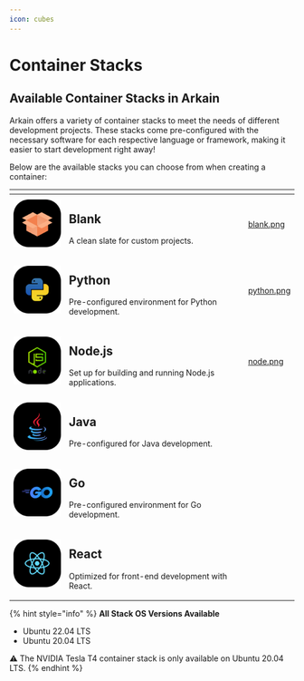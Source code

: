 ```yaml
---
icon: cubes
---
```


# Container Stacks

## **Available Container Stacks in Arkain**

Arkain offers a variety of container stacks to meet the needs of different development projects. These stacks come pre-configured with the necessary software for each respective language or framework, making it easier to start development right away!

Below are the available stacks you can choose from when creating a container:

<table data-card-size="large" data-view="cards"><thead><tr><th></th><th></th><th data-hidden></th><th data-hidden data-type="files"></th></tr></thead><tbody><tr><td><img src="../../../.gitbook/assets/Stack-5 (1).png" alt="">  </td><td><h2>Blank</h2><p>A clean slate for custom projects.</p></td><td></td><td><a href="../../../.gitbook/assets/blank.png">blank.png</a></td></tr><tr><td>  <img src="../../../.gitbook/assets/Stack.png" alt=""></td><td><h2>Python</h2><p>Pre-configured environment for Python development.</p></td><td></td><td><a href="../../../.gitbook/assets/python.png">python.png</a></td></tr><tr><td>  <img src="../../../.gitbook/assets/Stack-1.png" alt=""></td><td><h2>Node.js</h2><p>Set up for building and running Node.js applications.</p></td><td></td><td><a href="../../../.gitbook/assets/node.png">node.png</a></td></tr><tr><td>  <img src="../../../.gitbook/assets/Stack-2.png" alt=""></td><td><h2>Java</h2><p>Pre-configured for Java development.</p></td><td></td><td></td></tr><tr><td> <img src="../../../.gitbook/assets/Stack-3.png" alt=""></td><td><h2>Go</h2><p>Pre-configured environment for Go development.</p></td><td></td><td></td></tr><tr><td> <img src="../../../.gitbook/assets/Stack-4.png" alt=""></td><td><h2>React</h2><p>Optimized for front-end development with React.</p></td><td></td><td></td></tr></tbody></table>

{% hint style="info" %}
**All Stack OS Versions Available**

* Ubuntu 22.04 LTS
* Ubuntu 20.04 LTS

:warning: The NVIDIA Tesla T4 container stack is only available on Ubuntu 20.04 LTS.
{% endhint %}

